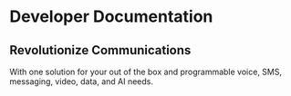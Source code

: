 # Developer Documentation

## Revolutionize Communications

With one solution for your out of the box and programmable voice, SMS, messaging, video, data, and AI needs.

